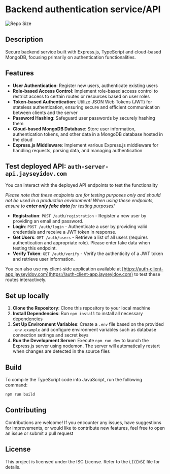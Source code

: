 # Backend authentication service/API
![Repo Size](https://img.shields.io/github/repo-size/JayS-v/auth-server)

## Description
Secure backend service built with Express.js, TypeScript and cloud-based MongoDB, focusing primarily on authentication functionalities.

## Features

* **User Authentication**: Register new users, authenticate existing users
* **Role-based Access Control**: Implement role-based access control to restrict access to certain routes or resources based on user roles
* **Token-based Authentication**: Utilize JSON Web Tokens (JWT) for stateless authentication, ensuring secure and efficient communication between clients and the server
* **Password Hashing**: Safeguard user passwords by securely hashing them
* **Cloud-based MongoDB Database**: Store user information, authentication tokens, and other data in a MongoDB database hosted in the cloud
* **Express.js Middleware**: Implement various Express.js middleware for handling requests, parsing data, and managing authentication

## Test deployed API: `auth-server-api.jayseyidov.com`

You can interact with the deployed API endpoints to test the functionality 

*Please note that these endpoints are for testing purposes only and should not be used in a production environment! When using these endpoints, ensure to **enter only fake data** for testing purposes!*

- **Registration**: `POST /auth/registration` - Register a new user by providing an email and password.
- **Login**: `POST /auth/login` - Authenticate a user by providing valid credentials and receive a JWT token in response.
- **Get Users**: `GET /auth/users` - Retrieve a list of all users (requires authentication and appropriate role). Please enter fake data when testing this endpoint.
- **Verify Token**: `GET /auth/verify` - Verify the authenticity of a JWT token and retrieve user information.

You can also use my client-side application available at [https://auth-client-app.jayseyidov.com](https://auth-client-app.jayseyidov.com) to test these routes interactively.


## Set up locally

1. **Clone the Repository**: Clone this repository to your local machine
2. **Install Dependencies**: Run `npm install` to install all necessary dependencies
3. **Set Up Environment Variables**: Create a `.env` file based on the provided `.env.example` and configure environment variables such as database connection settings and secret keys
4. **Run the Development Server**: Execute `npm run dev` to launch the Express.js server using nodemon. The server will automatically restart when changes are detected in the source files

## Build

To compile the TypeScript code into JavaScript, run the following command:

```bash
npm run build
```

## Contributing

Contributions are welcome! If you encounter any issues, have suggestions for improvements, or would like to contribute new features, feel free to open an issue or submit a pull request

## License

This project is licensed under the ISC License. Refer to the `LICENSE` file for details.

